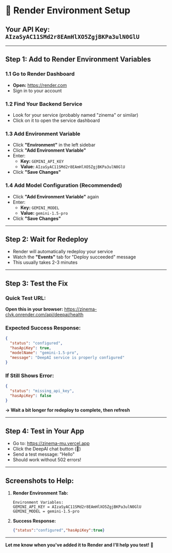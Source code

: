 # 🚀 Render Environment Setup

## Your API Key: `AIzaSyAC11SMd2r8EAmHlXO5ZgjBKPa3ulN0GlU`

---

## **Step 1: Add to Render Environment Variables**

### 1.1 Go to Render Dashboard
- **Open:** https://render.com
- Sign in to your account

### 1.2 Find Your Backend Service
- Look for your service (probably named "zinema" or similar)
- Click on it to open the service dashboard

### 1.3 Add Environment Variable
- Click **"Environment"** in the left sidebar
- Click **"Add Environment Variable"**
- Enter:
  - **Key:** `GEMINI_API_KEY`
  - **Value:** `AIzaSyAC11SMd2r8EAmHlXO5ZgjBKPa3ulN0GlU`
- Click **"Save Changes"**

### 1.4 Add Model Configuration (Recommended)
- Click **"Add Environment Variable"** again
- Enter:
  - **Key:** `GEMINI_MODEL` 
  - **Value:** `gemini-1.5-pro`
- Click **"Save Changes"**

---

## **Step 2: Wait for Redeploy**
- Render will automatically redeploy your service
- Watch the **"Events"** tab for "Deploy succeeded" message
- This usually takes 2-3 minutes

---

## **Step 3: Test the Fix**

### Quick Test URL:
**Open this in your browser:** https://zinema-clvk.onrender.com/api/deepai/health

### Expected Success Response:
```json
{
  "status": "configured",
  "hasApiKey": true,
  "modelName": "gemini-1.5-pro",
  "message": "DeepAI service is properly configured"
}
```

### If Still Shows Error:
```json
{
  "status": "missing_api_key",
  "hasApiKey": false
}
```
**→ Wait a bit longer for redeploy to complete, then refresh**

---

## **Step 4: Test in Your App**
- Go to: https://zinema-mu.vercel.app
- Click the DeepAI chat button (💬)
- Send a test message: "Hello"
- Should work without 502 errors!

---

## **Screenshots to Help:**

1. **Render Environment Tab:**
   ```
   Environment Variables:
   GEMINI_API_KEY = AIzaSyAC11SMd2r8EAmHlXO5ZgjBKPa3ulN0GlU
   GEMINI_MODEL = gemini-1.5-pro
   ```

2. **Success Response:**
   ```json
   {"status":"configured","hasApiKey":true}
   ```

---

**Let me know when you've added it to Render and I'll help you test!** 🎉
